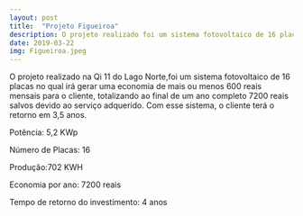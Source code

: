 ```yaml
---
layout: post
title:  "Projeto Figueiroa"
description: O projeto realizado foi um sistema fotovoltaico de 16 placas no  [...]
date: 2019-03-22
img: Figueiroa.jpeg
---
```


O projeto realizado na Qi 11 do Lago Norte,foi um sistema fotovoltaico de 16 placas no qual irá gerar uma economia de mais ou menos 600 reais mensais para o cliente, totalizando ao final de um ano completo 7200 reais salvos devido ao serviço adquerido. Com esse sistema, o cliente terá o retorno em 3,5 anos. 

Potência: 5,2 KWp

Número de Placas: 16

Produção:702 KWH

Economia por ano: 7200 reais

Tempo de retorno do investimento: 4 anos
